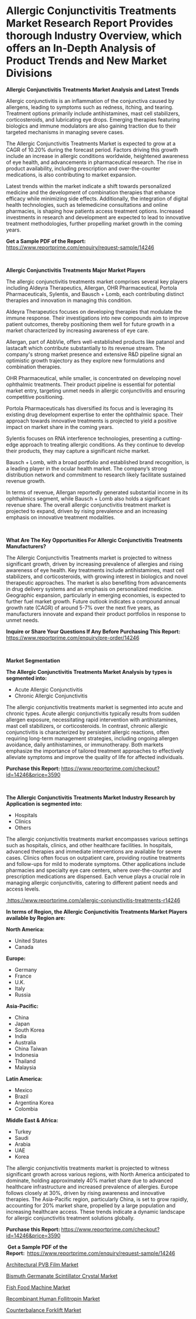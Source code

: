 <p><h1>Allergic Conjunctivitis Treatments Market Research Report Provides thorough Industry Overview, which offers an In-Depth Analysis of Product Trends and New Market Divisions</h1></p><p><strong>Allergic Conjunctivitis Treatments Market Analysis and Latest Trends</strong></p>
<p><p>Allergic conjunctivitis is an inflammation of the conjunctiva caused by allergens, leading to symptoms such as redness, itching, and tearing. Treatment options primarily include antihistamines, mast cell stabilizers, corticosteroids, and lubricating eye drops. Emerging therapies featuring biologics and immune modulators are also gaining traction due to their targeted mechanisms in managing severe cases. </p><p>The Allergic Conjunctivitis Treatments Market is expected to grow at a CAGR of 10.20% during the forecast period. Factors driving this growth include an increase in allergic conditions worldwide, heightened awareness of eye health, and advancements in pharmaceutical research. The rise in product availability, including prescription and over-the-counter medications, is also contributing to market expansion. </p><p>Latest trends within the market indicate a shift towards personalized medicine and the development of combination therapies that enhance efficacy while minimizing side effects. Additionally, the integration of digital health technologies, such as telemedicine consultations and online pharmacies, is shaping how patients access treatment options. Increased investments in research and development are expected to lead to innovative treatment methodologies, further propelling market growth in the coming years.</p></p>
<p><strong>Get a Sample PDF of the Report:&nbsp;</strong> <a href="https://www.reportprime.com/enquiry/request-sample/14246">https://www.reportprime.com/enquiry/request-sample/14246</a></p>
<p>&nbsp;</p>
<p><strong>Allergic Conjunctivitis Treatments Major Market Players</strong></p>
<p><p>The allergic conjunctivitis treatments market comprises several key players including Aldeyra Therapeutics, Allergan, OHR Pharmaceutical, Portola Pharmaceuticals, Sylentis, and Bausch + Lomb, each contributing distinct therapies and innovation in managing this condition.</p><p>Aldeyra Therapeutics focuses on developing therapies that modulate the immune response. Their investigations into new compounds aim to improve patient outcomes, thereby positioning them well for future growth in a market characterized by increasing awareness of eye care.</p><p>Allergan, part of AbbVie, offers well-established products like patanol and lastacaft which contribute substantially to its revenue stream. The company's strong market presence and extensive R&D pipeline signal an optimistic growth trajectory as they explore new formulations and combination therapies.</p><p>OHR Pharmaceutical, while smaller, is concentrated on developing novel ophthalmic treatments. Their product pipeline is essential for potential market entry, targeting unmet needs in allergic conjunctivitis and ensuring competitive positioning.</p><p>Portola Pharmaceuticals has diversified its focus and is leveraging its existing drug development expertise to enter the ophthalmic space. Their approach towards innovative treatments is projected to yield a positive impact on market share in the coming years.</p><p>Sylentis focuses on RNA interference technologies, presenting a cutting-edge approach to treating allergic conditions. As they continue to develop their products, they may capture a significant niche market.</p><p>Bausch + Lomb, with a broad portfolio and established brand recognition, is a leading player in the ocular health market. The company’s strong distribution network and commitment to research likely facilitate sustained revenue growth.</p><p>In terms of revenue, Allergan reportedly generated substantial income in its ophthalmics segment, while Bausch + Lomb also holds a significant revenue share. The overall allergic conjunctivitis treatment market is projected to expand, driven by rising prevalence and an increasing emphasis on innovative treatment modalities.</p></p>
<p>&nbsp;</p>
<p><strong>What Are The Key Opportunities For Allergic Conjunctivitis Treatments Manufacturers?</strong></p>
<p><p>The Allergic Conjunctivitis Treatments market is projected to witness significant growth, driven by increasing prevalence of allergies and rising awareness of eye health. Key treatments include antihistamines, mast cell stabilizers, and corticosteroids, with growing interest in biologics and novel therapeutic approaches. The market is also benefiting from advancements in drug delivery systems and an emphasis on personalized medicine. Geographic expansion, particularly in emerging economies, is expected to further fuel market growth. Future outlook indicates a compound annual growth rate (CAGR) of around 5-7% over the next five years, as manufacturers innovate and expand their product portfolios in response to unmet needs.</p></p>
<p><strong>Inquire or Share Your Questions If Any Before Purchasing This Report:</strong> <a href="https://www.reportprime.com/enquiry/pre-order/14246">https://www.reportprime.com/enquiry/pre-order/14246</a></p>
<p>&nbsp;</p>
<p><strong>Market Segmentation</strong></p>
<p><strong>The Allergic Conjunctivitis Treatments Market Analysis by types is segmented into:</strong></p>
<p><ul><li>Acute Allergic Conjunctivitis</li><li>Chronic Allergic Conjunctivitis</li></ul></p>
<p><p>The allergic conjunctivitis treatments market is segmented into acute and chronic types. Acute allergic conjunctivitis typically results from sudden allergen exposure, necessitating rapid intervention with antihistamines, mast cell stabilizers, or corticosteroids. In contrast, chronic allergic conjunctivitis is characterized by persistent allergic reactions, often requiring long-term management strategies, including ongoing allergen avoidance, daily antihistamines, or immunotherapy. Both markets emphasize the importance of tailored treatment approaches to effectively alleviate symptoms and improve the quality of life for affected individuals.</p></p>
<p><strong>Purchase this Report:&nbsp;</strong><a href="https://www.reportprime.com/checkout?id=14246&price=3590">https://www.reportprime.com/checkout?id=14246&price=3590</a></p>
<p>&nbsp;</p>
<p><strong>The Allergic Conjunctivitis Treatments Market Industry Research by Application is segmented into:</strong></p>
<p><ul><li>Hospitals</li><li>Clinics</li><li>Others</li></ul></p>
<p><p>The allergic conjunctivitis treatments market encompasses various settings such as hospitals, clinics, and other healthcare facilities. In hospitals, advanced therapies and immediate interventions are available for severe cases. Clinics often focus on outpatient care, providing routine treatments and follow-ups for mild to moderate symptoms. Other applications include pharmacies and specialty eye care centers, where over-the-counter and prescription medications are dispensed. Each venue plays a crucial role in managing allergic conjunctivitis, catering to different patient needs and access levels.</p></p>
<p><a href="https://www.reportprime.com/allergic-conjunctivitis-treatments-r14246">&nbsp;https://www.reportprime.com/allergic-conjunctivitis-treatments-r14246</a></p>
<p><strong>In terms of Region, the Allergic Conjunctivitis Treatments Market Players available by Region are:</strong></p>
<p>
    <p> <strong> North America: </strong>
        <ul>
            <li>United States</li>
            <li>Canada</li>
        </ul>
        </p> 
    <p> <strong> Europe: </strong>
        <ul>
            <li>Germany</li>
            <li>France</li>
            <li>U.K.</li>
            <li>Italy</li>
            <li>Russia</li>
        </ul>
        </p> 
    <p> <strong> Asia-Pacific: </strong>
        <ul>
            <li>China</li>
            <li>Japan</li>
            <li>South Korea</li>
            <li>India</li>
            <li>Australia</li>
            <li>China Taiwan</li>
            <li>Indonesia</li>
            <li>Thailand</li>
            <li>Malaysia</li>
        </ul>
        </p> 
    <p> <strong> Latin America: </strong>
        <ul>
            <li>Mexico</li>
            <li>Brazil</li>
            <li>Argentina Korea</li>
            <li>Colombia</li>
        </ul>
        </p> 
    <p> <strong> Middle East & Africa: </strong>
        <ul>
            <li>Turkey</li>
            <li>Saudi</li>
            <li>Arabia</li>
            <li>UAE</li>
            <li>Korea</li>
        </ul>
    </p>
    </p>
<p><p>The allergic conjunctivitis treatments market is projected to witness significant growth across various regions, with North America anticipated to dominate, holding approximately 40% market share due to advanced healthcare infrastructure and increased prevalence of allergies. Europe follows closely at 30%, driven by rising awareness and innovative therapies. The Asia-Pacific region, particularly China, is set to grow rapidly, accounting for 20% market share, propelled by a large population and increasing healthcare access. These trends indicate a dynamic landscape for allergic conjunctivitis treatment solutions globally.</p></p>
<p><strong>Purchase this Report: </strong><a href="https://www.reportprime.com/checkout?id=14246&price=3590">https://www.reportprime.com/checkout?id=14246&price=3590</a></p>
<p>&nbsp;<strong>Get a Sample PDF of the Report:&nbsp;&nbsp;</strong><a href="https://www.reportprime.com/enquiry/request-sample/14246">https://www.reportprime.com/enquiry/request-sample/14246</a></p>
<p><strong></strong></p>
<p><p><a href="https://issuu.com/reportprime-2/docs/architectural-pvb-film-market-size-_ad1ee1d5d81b19">Architectural PVB Film Market</a></p><p><a href="https://medium.com/@elizbethsmithb20/bismuth-germanate-scintillator-crystal-market-trends-focusing-on-bismuth-germanate-scintillator-cb5c558e7c34">Bismuth Germanate Scintillator Crystal Market</a></p><p><a href="https://www.linkedin.com/pulse/analyzing-key-drivers-fish-food-machine-market-trends-us3te?trackingId=31wuvjfGTASM%2BuAlQw5AVg%3D%3D">Fish Food Machine Market</a></p><p><a href="https://issuu.com/reportprime-2/docs/recombinant-human-follitropin-marke_9155b9201486c7">Recombinant Human Follitropin Market</a></p><p><a href="https://medium.com/@elizbethsmithb20/the-counterbalance-forklift-market-is-experiencing-higher-than-anticipated-demand-compared-to-5b0db4ea382d">Counterbalance Forklift Market</a></p></p>